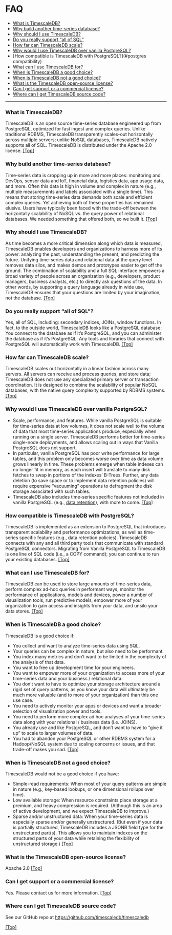 # **FAQ** <a id="top"></a>
- [What is TimescaleDB?](#what)
- [Why build another time-series database?](#why-build)
- [Why should I use TimescaleDB?](#why-use)
- [Do you really support “all of SQL”](#sql-support)
- [How far can TimescaleDB scale?](#scaling)
- [Why would I use TimescaleDB over vanilla PostgreSQL?](#vs-postgres)
- [How compatible is TimescaleDB with PostgreSQL?](#postgres compatibility)
- [What can I use TimescaleDB for?](#what-for)
- [When is TimescaleDB a good choice?](#when-good)
- [When is TimescaleDB not a good choice?](#when-less-good)
- [What is the TimescaleDB open-source license?](#license)
- [Can I get support or a commercial license?](#license-commercial)
- [Where can I get TimescaleDB source code?](#where)
---
### **What is TimescaleDB?** <a id="what"></a>
  TimescaleDB is an open source time-series database engineered up from PostgreSQL, optimized for fast ingest and complex queries. Unlike traditional RDBMS, TimescaleDB transparently scales-out horizontally across multiple servers; unlike NoSQL databases, TimescaleDB natively supports all of SQL. TimescaleDB is distributed under the Apache 2.0 license. [[Top]](#top)

### **Why build another time-series database?** <a id="why-build"></a>
  Time-series data is cropping up in more and more places: monitoring and DevOps, sensor data and IoT, financial data, logistics data, app usage data, and more. Often this data is high in volume and complex in nature (e.g., multiple measurements and labels associated with a single time). This means that storing time-series data demands both scale and efficient complex queries. Yet achieving both of these properties has remained elusive. Users have typically been faced with the trade-off between the horizontally scalability of NoSQL vs. the query power of relational databases. We needed something that offered both, so we built it. [[Top]](#top)

### **Why should I use TimescaleDB?** <a id="why-use"></a>
  As time becomes a more critical dimension along which data is measured, TimescaleDB enables developers and organizations to harness more of its power: analyzing the past, understanding the present, and predicting the future. Unifying time-series data and relational data at the query level removes data silos, and makes demos and prototypes easier to get off the ground. The combination of scalability and a full SQL interface empowers a broad variety of people across an organization (e.g., developers, product managers, business analysts, etc.) to directly ask questions of the data. In other words, by supporting a query language already in wide use, TimescaleDB ensures that your questions are limited by your imagination, not the database. [[Top]](#top)

### **Do you really support “all of SQL”?** <a id="sql-support"></a>
  Yes, all of SQL, including: secondary indices, JOINs, window functions. In fact, to the outside world, TimescaleDB looks like a PostgreSQL database: You connect to the database as if it’s PostgreSQL, and you can administer the database as if it’s PostgreSQL. Any tools and libraries that connect with PostgreSQL will automatically work with TimescaleDB. [[Top]](#top)

### **How far can TimescaleDB scale?** <a id="scaling"></a>
  TimescaleDB scales out horizontally in a linear fashion across many servers. All servers can receive and process queries, and store data; TimescaleDB does not use any specialized primary server or transaction coordination. It is designed to combine the scalability of popular NoSQL databases, with the native query complexity supported by RDBMS systems. [[Top]](#top)

### **Why would I use TimescaleDB over vanilla PostgreSQL?** <a id="vs-postgres"></a>
  * Scale, performance, and features. While vanilla PostgreSQL is suitable for time-series data at low volumes, it does not scale well to the volume of data that most time-series applications produce, especially when running on a single server. TimescaleDB performs better for time-series single-node deployments, and allows scaling out in ways that Vanilla PostgreSQL does not support.
  * In particular, vanilla PostgreSQL has poor write performance for large tables, and this problem only becomes worse over time as data volume grows linearly in time. These problems emerge when table indexes can no longer fit in memory, as each insert will translate to many disk fetches to swap in portions of the indexes’ B-Trees. Further, any data deletion (to save space or to implement data retention policies) will require expensive “vacuuming” operations to defragment the disk storage associated with such tables.
  * TimescaleDB also includes time-series specific features not included in vanilla PostgreSQL (e.g., [data retention](https://github.com/timescaledb/timescaledb/blob/master/docs/API.md)), with more to come.
  [[Top]](#top)

### **How compatible is TimescaleDB with PostgreSQL?** <a id="postgres-compatibility"></a>
  TimescaleDB is implemented as an extension to PostgreSQL that introduces transparent scalability and performance optimizations, as well as time-series specific features (e.g., data retention policies). TimescaleDB connects with any and all third party tools that communicate with standard PostgreSQL connectors. Migrating from Vanilla PostgreSQL to TimescaleDB is one line of SQL code (i.e., a COPY command); you can continue to run your existing databases. [[Top]](#top)

### **What can I use TimescaleDB for?** <a id="what-for"></a>
  TimescaleDB can be used to store large amounts of time-series data, perform complex ad-hoc queries in performant ways, monitor the performance of applications, models and devices, power a number of visualization tools, run predictive models, empower more of your organization to gain access and insights from your data, and unsilo your data stores. [[Top]](#top)

### **When is TimescaleDB a good choice?**  <a id="when-good"></a>
TimescaleDB is a good choice if:

  * You collect and want to analyze time-series data using SQL.
  * Your queries can be complex in nature, but also need to be performant.
  * You index many metrics and don’t want to be limited in the complexity of the analysis of that data.
  * You want to free up development time for your engineers.
  * You want to empower more of your organization to access more of your time-series data and your business / relational data.
  * You don’t want to have to optimize your storage architecture around a rigid set of query patterns, as you know your data will ultimately be much more valuable (and to more of your organization) than this one use case.
  * You need to actively monitor your apps or devices and want a broader selection of visualization power and tools.
  * You need to perform more complex ad hoc analyses of your time-series data along with your relational / business data (i.e. JOINS).
  * You already use and like PostgreSQL, and don’t want to have to “give it up” to scale to larger volumes of data.
  * You had to abandon your PostgreSQL or other RDBMS system for a Hadoop/NoSQL system due to scaling concerns or issues, and that trade-off makes you sad. [[Top]](#top)

### **When is TimescaleDB not a good choice?**  <a id="when-less-good"></a>
TimescaleDB would not be a good choice if you have:

  * Simple-read requirements: When most of your query patterns are simple in nature (e.g., key-based lookups, or one dimensional rollups over time).
  * Low available storage: When resource constraints place storage at a premium, and heavy compression is required. (Although this is an area of active development, and we expect TimescaleDB to improve.)
  * Sparse and/or unstructured data: When your time-series data is especially sparse and/or generally unstructured. (But even if your data is partially structured, TimescaleDB includes a JSONB field type for the unstructured part(s). This allows you to maintain indexes on the structured parts of your data while retaining the flexibility of unstructured storage.) [[Top]](#top)

### **What is the TimescaleDB open-source license?** <a id="license"></a>
  Apache 2.0 [[Top]](#top)
### **Can I get support or a commercial license?** <a id="license-commercial"></a>
  Yes. Please contact us for more information. [[Top]](#top)
### **Where can I get TimescaleDB source code?** <a id="where"></a>
  See our GitHub repo at https://github.com/timescaledb/timescaledb

[[Top]](#top)
